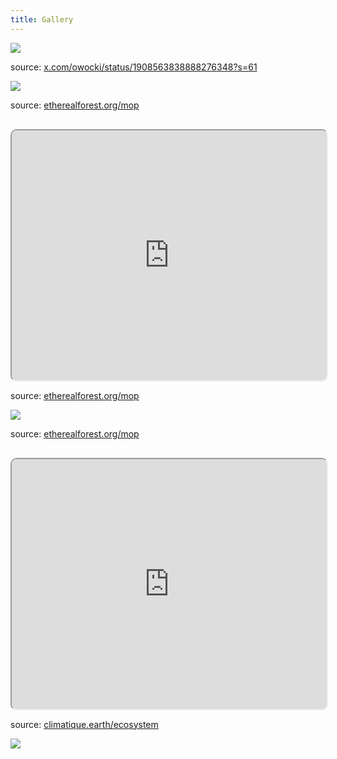 ```yaml
---
title: Gallery
---
```


<style>
    iframe {
        border-radius: 10px;
        margin-top: 1rem;
    }
</style>

![](assets/gallery/ai-art-tunethin.jpg)

source: [x.com/owocki/status/1908563838888276348?s=61](https://x.com/owocki/status/1908563838888276348?s=61)

![](assets/gallery/democracyiseatingfinanceatweb3.png)

source: [etherealforest.org/mop](https://etherealforest.org/mop)

<iframe src="https://www.arweave.net/xScTa9xfGg4aP9P_5g1cUI3tAO3363dx3Xp6yx44ZfQ" style="width: 100%; height: 400px" allowfullscreen/>
</iframe>

source: [etherealforest.org/mop](https://etherealforest.org/mop)

![](assets/gallery/renegadetechnologists.jpeg)

source: [etherealforest.org/mop](https://etherealforest.org/mop)

<iframe src="https://www.arweave.net/ev6cMCzQOjK0_W6zLRuCTmzc2siCZFDNCPxY2maLIXg" style="width: 100%; height: 400px" allowfullscreen/>
</iframe>

source: [climatique.earth/ecosystem](https://climatique.earth/ecosystem)

![](assets/gfel-boulder-cover.png)
